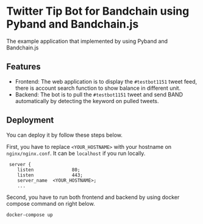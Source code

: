 # Twitter Tip Bot for Bandchain using Pyband and Bandchain.js

The example application that implemented by using Pyband and Bandchain.js

## Features

- Frontend: The web application is to display the `#testbot1151` tweet feed, there is account search function to show balance in different unit.
- Backend: The bot is to pull the `#testbot1151` tweet and send BAND automatically by detecting the keyword on pulled tweets.

## Deployment

You can deploy it by follow these steps below.

First, you have to replace `<YOUR_HOSTNAME>` with your hostname on `nginx/nginx.conf`. It can be `localhost` if you run locally.

```
 server {
    listen              80;
    listen              443;
    server_name  <YOUR_HOSTNAME>;
    ...
```

Second, you have to run both frontend and backend by using docker compose command on right below.

```
docker-compose up
```
